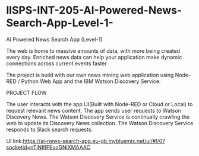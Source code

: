 # llSPS-INT-205-AI-Powered-News-Search-App-Level-1-
AI Powered News Search App (Level-1)


The web is home to massive amounts of data, with more being created every day.
Enriched news data can help your application make dynamic connections across current events faster

The project is build with our own news mining web application using Node-RED / Python Web App and the IBM Watson Discovery Service.



PROJECT FLOW


The user interacts with the app UI(Built with Node-RED or Cloud or Local) to request relevant news content.
The app sends user requests to Watson Discovery News.
The Watson Discovery Service is continually crawling the web to update its Discovery News collection.
The Watson Discovery Service responds to Slack search requests.


UI link:https://ai-news-search-app.eu-gb.mybluemix.net/ui/#!/0?socketid=nTiNIflFEucGNlXMAAAC
